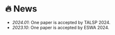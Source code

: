# 🔥 News
- *2024.01*: One paper is accepted by TALSP 2024.
- *2023.10*: One paper is accepted by ESWA 2024.
